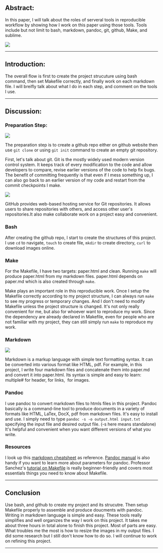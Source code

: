 ## Abstract:
In this paper, I will talk about the roles of serveral tools in reproducible workflow by showing how I work on this paper using those tools. Tools include but not limit to bash, markdown, pandoc, git, github, Make, and sublime.


![](https://raw.githubusercontent.com/ucb-stat159/stat159-fall-2016/master/projects/proj01/images/stat159-logo.png)

*** 

## Introduction:
The overall flow is first to create the project strucuture using bash command, then set Makefile correctly, and finally work on each markdown file. I will breifly talk about what I do in each step, and comment on the tools I use.

***
## Discussion:

### Preparation Step:


![](https://raw.githubusercontent.com/ucb-stat159/stat159-fall-2016/master/projects/proj01/images/git-logo.png)

The preparation step is to create a github repo either on github website then use
```git clone``` or using ```git init``` command to create an empty git repository.

First, let's talk about git. Git is the mostly widely used modern version control system. It keeps track of every modification to the code and allow developers to compare, revise earlier versions of the code to help fix bugs. The benefit of committing frequently is that even if I mess something up, I can also go back to an earlier version of my code and restart from the commit checkpoints I make.

![](https://raw.githubusercontent.com/ucb-stat159/stat159-fall-2016/master/projects/proj01/images/github-logo.png)

GitHub provides web-based hosting service for Git repositories. It allows users to share repositories with others, and access other user's repositories.It also make collaborate work on a project easy and convenient.

### Bash

After creating the github repo, I start to create the structures of this project. I use ```cd``` to navigate, ```touch``` to create file, ```mkdir``` to create directory, ```curl``` to download images online.

### Make
For the Makefile, I have two targets: paper.html and clean. Running ```make``` will produce paper.html from my markdown files. paper.html depends on paper.md which is also created through ```make```.

Make plays an important role in this reproducible work. Once I setup the Makefile correctly according to my project structure, I can always run ```make``` to see my progress or temporary changes. And I don't need to modify Makefile unless the project structure is changed. It's not only really convenient for me, but also for whoever want to reproduce my work. Since the dependency are already declared in Makefile, even for people who are not familiar with my project, they can still simply run ```make``` to reproduce my work.


### Markdown

![](https://raw.githubusercontent.com/ucb-stat159/stat159-fall-2016/master/projects/proj01/images/markdown-logo.png)

Markdown is a markup language with simple text formatting syntax. It can be converted into various format like HTML, pdf. For example, in this project, I write four markdown files and concatenate them into paper.md and convert it into paper.html. Its syntax is simple and easy to learn: multiple# for header, []()for links, ![]() for images.

### Pandoc

I use pandoc to convert markdown files to htmls files in this project. Pandoc basically is a command-line tool to produce documents in a variety of formats like HTML, LaTex, DocX, pdf from markdown files. It's easy to install and use. I simply need to type ```pandoc -s -o output.html input.txt``` specifying the input file and desired output file. (-s here means standalone) It's helpful and convenient when you want different versions of what you write.

### Resources

I look up this [markdown cheatsheet](https://github.com/adam-p/markdown-here/wiki/Markdown-Cheatsheet#code) as reference. [Pandoc manual](http://pandoc.org/MANUAL.html) is also handy if you want to learn more about parameters for pandoc. Professor Sanchez's [tutorial on Makefile](https://github.com/unix-tools/tutorial-makefiles) is really beginner-friendly and covers most essentials things you need to know about Makefile.


***

## Conclusion

Use bash, and github to create my project and its strucutre. Then setup Makefile properly to assemble and produce doucments with pandoc. Writing in markdown language is simple and easy. These tools really simplifies and well organizes the way I work on this project. It takes me about three hours in total alone to finish this project. Most of parts are easy. What troubles me the most is how to resize the images in my output files. I did some research but I still don't know how to do so. I will continue to work on refining this project.

***